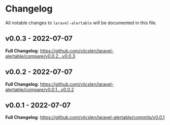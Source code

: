 # Changelog

All notable changes to `laravel-alertable` will be documented in this file.

## v0.0.3 - 2022-07-07

**Full Changelog**: https://github.com/viicslen/laravel-alertable/compare/v0.0.2...v0.0.3

## v0.0.2 - 2022-07-07

**Full Changelog**: https://github.com/viicslen/laravel-alertable/compare/v0.0.1...v0.0.2

## v0.0.1 - 2022-07-07

**Full Changelog**: https://github.com/viicslen/laravel-alertable/commits/v0.0.1

